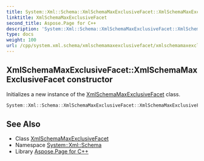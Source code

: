 ```yaml
---
title: System::Xml::Schema::XmlSchemaMaxExclusiveFacet::XmlSchemaMaxExclusiveFacet constructor
linktitle: XmlSchemaMaxExclusiveFacet
second_title: Aspose.Page for C++
description: 'System::Xml::Schema::XmlSchemaMaxExclusiveFacet::XmlSchemaMaxExclusiveFacet constructor. Initializes a new instance of the XmlSchemaMaxExclusiveFacet class in C++.'
type: docs
weight: 100
url: /cpp/system.xml.schema/xmlschemamaxexclusivefacet/xmlschemamaxexclusivefacet/
---
```

## XmlSchemaMaxExclusiveFacet::XmlSchemaMaxExclusiveFacet constructor


Initializes a new instance of the [XmlSchemaMaxExclusiveFacet](../) class.

```cpp
System::Xml::Schema::XmlSchemaMaxExclusiveFacet::XmlSchemaMaxExclusiveFacet()
```

## See Also

* Class [XmlSchemaMaxExclusiveFacet](../)
* Namespace [System::Xml::Schema](../../)
* Library [Aspose.Page for C++](../../../)
